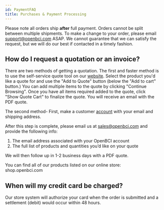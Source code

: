 ```yaml
---
id: PaymentFAQ
title: Purchases & Payment Processing
---
```

Please note all orders ship **after** full payment. Orders cannot be split between multiple shipments. To make a change to your order, please email [support@openbci.com](mailto:support@openbci.com) ASAP. We cannot guarantee that we can satisfy the request, but we will do our best if contacted in a timely fashion.

## How do I request a quotation or an invoice?
There are two methods of getting a quotation. The first and faster method is to use the self-service quote tool on our [website](https://shop.openbci.com). Select the product you'd like a quote for and use the "Add to Quote" button (below the "Add to cart" button.) You can add multiple items to the quote by clicking "Continue Browsing". Once you have all items required added to the quote, click "Show Quote Cart" to finalize the quote. You will receive an email with the PDF quote. 

The second method-
 First, make a customer [account](https://shop.openbci.com/account/register) with your email and shipping address. 

After this step is complete, please email us at [sales@openbci.com](mailto:sales@openbci.com) and provide the following info:
1. The email address associated with your OpenBCI account
2. The full list of products and quantities you’d like on your quote

We will then follow up in 1-2 business days with a PDF quote.
  
You can find all of our products listed on our online store: shop.openbci.com 


## When will my credit card be charged?

Our store system will authorize your card when the order is submitted and a settlement (debit) would occur within 48 hours.
